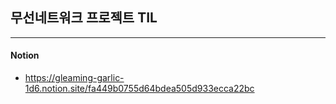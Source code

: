 ## 무선네트워크 프로젝트 TIL

---

#### Notion

- https://gleaming-garlic-1d6.notion.site/fa449b0755d64bdea505d933ecca22bc
